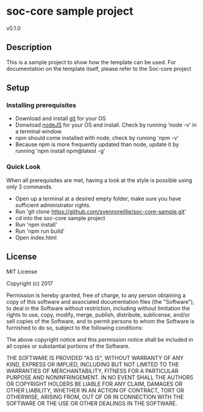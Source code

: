 # soc-core sample project

v0.1.0

## Description
This is a sample project to show how the template can be used. For documentation on the template itself, please refer to the Soc-core project

## Setup
### Installing prerequisites
* Download and install [git](http://nodejs.org/download/) for your OS 
* Donwload [nodeJS](http://nodejs.org/download/) for your OS and install. Check by running 'node -v' in a terminal window.
* npm should come installed with node, check by running 'npm -v'
* Because npm is more frequently updated than node, update it by running 'npm install npm@latest -g'

### Quick Look
When all prerequisites are met, having a look at the style is possible using only 3 commands.

* Open up a terminal at a desired empty folder, make sure you have sufficient administrator rights. 
* Run 'git clone https://github.com/svennoreillie/soc-core-sample.git'
* cd into the soc-core sample project
* Run 'npm install'
* Run 'npm run build'
* Open index.html


## License
MIT License

Copyright (c) 2017 

Permission is hereby granted, free of charge, to any person obtaining a copy
of this software and associated documentation files (the "Software"), to deal
in the Software without restriction, including without limitation the rights
to use, copy, modify, merge, publish, distribute, sublicense, and/or sell
copies of the Software, and to permit persons to whom the Software is
furnished to do so, subject to the following conditions:

The above copyright notice and this permission notice shall be included in all
copies or substantial portions of the Software.

THE SOFTWARE IS PROVIDED "AS IS", WITHOUT WARRANTY OF ANY KIND, EXPRESS OR
IMPLIED, INCLUDING BUT NOT LIMITED TO THE WARRANTIES OF MERCHANTABILITY,
FITNESS FOR A PARTICULAR PURPOSE AND NONINFRINGEMENT. IN NO EVENT SHALL THE
AUTHORS OR COPYRIGHT HOLDERS BE LIABLE FOR ANY CLAIM, DAMAGES OR OTHER
LIABILITY, WHETHER IN AN ACTION OF CONTRACT, TORT OR OTHERWISE, ARISING FROM,
OUT OF OR IN CONNECTION WITH THE SOFTWARE OR THE USE OR OTHER DEALINGS IN THE
SOFTWARE.
